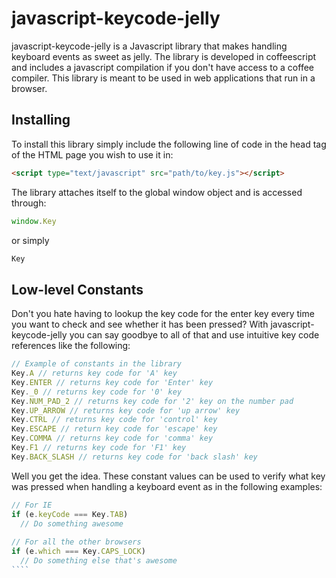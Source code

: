 javascript-keycode-jelly
========================

javascript-keycode-jelly is a Javascript library that makes handling keyboard events as sweet as jelly. The library is developed in coffeescript and includes a javascript compilation if you don't have access to a coffee compiler. This library is meant to be used in web applications that run in a browser.

## Installing

To install this library simply include the following line of code in the head tag of the HTML page you wish to use it in:

`````html
<script type="text/javascript" src="path/to/key.js"></script>
`````

The library attaches itself to the global window object and is accessed through:

`````javascript
window.Key
`````

or simply

`````javascript
Key
`````

## Low-level Constants

Don't you hate having to lookup the key code for the enter key every time you want to check and see whether it has been pressed? With javascript-keycode-jelly you can say goodbye to all of that and use intuitive key code references like the following:

`````javascript
// Example of constants in the library
Key.A // returns key code for 'A' key
Key.ENTER // returns key code for 'Enter' key
Key._0 // returns key code for '0' key
Key.NUM_PAD_2 // returns key code for '2' key on the number pad
Key.UP_ARROW // returns key code for 'up arrow' key
Key.CTRL // returns key code for 'control' key
Key.ESCAPE // return key code for 'escape' key
Key.COMMA // returns key code for 'comma' key
Key.F1 // returns key code for 'F1' key
Key.BACK_SLASH // returns key code for 'back slash' key
`````

Well you get the idea. These constant values can be used to verify what key was pressed when handling a keyboard event as in the following examples:

`````javascript
// For IE
if (e.keyCode === Key.TAB)
  // Do something awesome
  
// For all the other browsers
if (e.which === Key.CAPS_LOCK)
  // Do something else that's awesome
````
